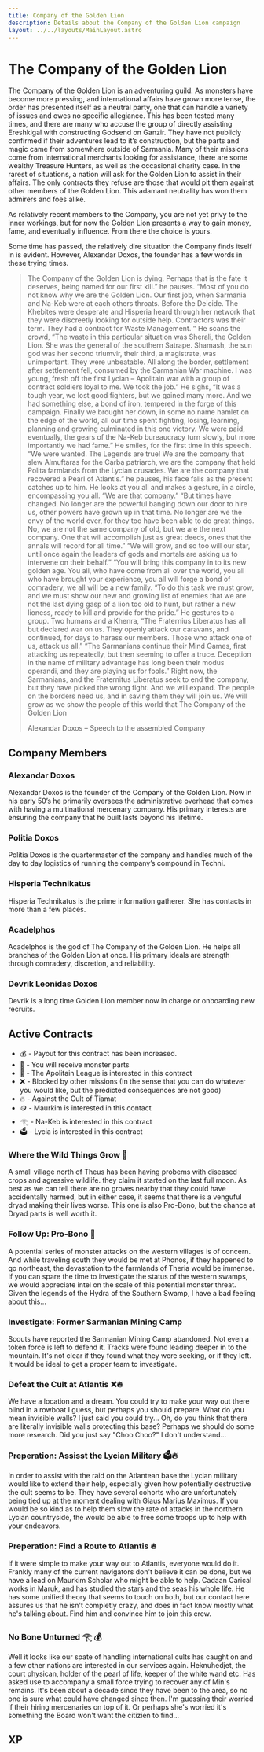 ```yaml
---
title: Company of the Golden Lion
description: Details about the Company of the Golden Lion campaign
layout: ../../layouts/MainLayout.astro
---
```

# The Company of the Golden Lion

The Company of the Golden Lion is an adventuring guild. As monsters have become more pressing, and international affairs have grown more tense, the order has presented itself as a neutral party, one that can handle a variety of issues and owes no specific allegiance. This has been tested many times, and there are many who accuse the group of directly assisting Ereshkigal with constructing Godsend on Ganzir. They have not publicly confirmed if their adventures lead to it’s construction, but the parts and magic came from somewhere outside of Sarmania. Many of their missions come from international merchants looking for assistance, there are some wealthy Treasure Hunters, as well as the occasional charity case. In the rarest of situations, a nation will ask for the Golden Lion to assist in their affairs. The only contracts they refuse are those that would pit them against other members of the Golden Lion. This adamant neutrality has won them admirers and foes alike.

As relatively recent members to the Company, you are not yet privy to the inner workings, but for now the Golden Lion presents a way to gain money, fame, and eventually influence. From there the choice is yours.

Some time has passed, the relatively dire situation the Company finds itself in is evident. However, Alexandar Doxos, the founder has a few words in these trying times.

> The Company of the Golden Lion is dying. Perhaps that is the fate it deserves, being named for our first kill.” he pauses. “Most of you do not know why we are the Golden Lion. Our first job, when Sarmania and Na-Keb were at each others throats. Before the Deicide. The Khebites were desperate and Hisperia heard through her network that they were discreetly looking for outside help. Contractors was their term.
> They had a contract for Waste Management. ” He scans the crowd, “The waste in this particular situation was Sherali, the Golden Lion. She was the general of the southern Satrape. Shamash, the sun god was her second triumvir, their third, a magistrate, was unimportant. They were unbeatable. All along the border, settlement after settlement fell, consumed by the Sarmanian War machine. I was young, fresh off the first Lycian – Apolitain war with a group of contract soldiers loyal to me. We took the job.”
> He sighs, “It was a tough year, we lost good fighters, but we gained many more. And we had something else, a bond of iron, tempered in the forge of this campaign. Finally we brought her down, in some no name hamlet on the edge of the world, all our time spent fighting, losing, learning, planning and growing culminated in this one victory. We were paid, eventually, the gears of the Na-Keb bureaucracy turn slowly, but more importantly we had fame.”
> He smiles, for the first time in this speech. “We were wanted. The Legends are true! We are the company that slew Almuftaras for the Carba patriarch, we are the company that held Polita farmlands from the Lycian crusades. We are the company that recovered a Pearl of Atlantis.” he pauses, his face falls as the present catches up to him. He looks at you all and makes a gesture, in a circle, encompassing you all. “We are that company.”
> “But times have changed. No longer are the powerful banging down our door to hire us, other powers have grown up in that time. No longer are we the envy of the world over, for they too have been able to do great things. No, we are not the same company of old, but we are the next company. One that will accomplish just as great deeds, ones that the annals will record for all time.” “We will grow, and so too will our star, until once again the leaders of gods and mortals are asking us to intervene on their behalf.”
> “You will bring this company in to its new golden age. You all, who have come from all over the world, you all who have brought your experience, you all will forge a bond of comradery, we all will be a new family. “To do this task we must grow, and we must show our new and growing list of enemies that we are not the last dying gasp of a lion too old to hunt, but rather a new lioness, ready to kill and provide for the pride.”
> He gestures to a group. Two humans and a Khenra, “The Fraternius Liberatus has all but declared war on us. They openly attack our caravans, and continued, for days to harass our members. Those who attack one of us, attack us all.”
> “The Sarmanians continue their Mind Games, first attacking us repeatedly, but then seeming to offer a truce. Deception in the name of military advantage has long been their modus operandi, and they are playing us for fools.” Right now, the Sarmanians, and the Fraternitus Liberatus seek to end the company, but they have picked the wrong fight. And we will expand. The people on the borders need us, and in saving them they will join us. We will grow as we show the people of this world that The Company of the Golden Lion
> 
> Alexandar Doxos – Speech to the assembled Company

## Company Members

### Alexandar Doxos
Alexandar Doxos is the founder of the Company of the Golden Lion. Now in his early 50’s he primarily oversees the administrative overhead that comes with having a multinational mercenary company. His primary interests are ensuring the company that he built lasts beyond his lifetime.
### Politia Doxos 
Politia Doxos is the quartermaster of the company and handles much of the day to day logistics of running the company’s compound in Techni.


### Hisperia Technikatus
Hisperia Technikatus is the prime information gatherer. She has contacts in more than a few places.

### Acadelphos
Acadelphos is the god of The Company of the Golden Lion. He helps all branches of the Golden Lion at once. His primary ideals are strength through comradery, discretion, and reliability.

### Devrik Leonidas Doxos
Devrik is a long time Golden Lion member now in charge or onboarding new recruits.

## Active Contracts

- 💰 - Payout for this contract has been increased.
- 👹 - You will receive monster parts
- 🏺 - The Apolitain League is interested in this contract
- ❌ - Blocked by other missions (In the sense that you can do whatever you would like, but the predicted consequences are not good)
- 🔥 - Against the Cult of Tiamat
- 🪙 - Maurkim is interested in this contact
- 𓂀 - Na-Keb is interested in this contract
- 🗳️ - Lycia is interested in this contract


### Where the Wild Things Grow 👹
A small village north of Theus has been having probems with diseased crops and agressive wildlife. they claim it started on the last full moon. As best as we can tell there are no groves nearby that they could have accidentally harmed, but in either case, it seems that there is a venguful dryad making their lives worse. This one is also Pro-Bono, but the chance at Dryad parts is well worth it.

### Follow Up: Pro-Bono 👹
A potential series of monster attacks on the western villages is of concern. And while traveling south they would be met at Phonos, if they happened to go northeast, the devastation to the farmlands of Theria would be immense. If you can spare the time to investigate the status of the western swamps, we would appreciate intel on the scale of this potential monster threat. Given the legends of the Hydra of the Southern Swamp, I have a bad feeling about this...

### Investigate: Former Sarmanian Mining Camp
Scouts have reported the Sarmanian Mining Camp abandoned. Not even a token force is left to defend it. Tracks were found leading deeper in to the mountain. It's not clear if they found what they were seeking, or if they left. It would be ideal to get a proper team to investigate.

### Defeat the Cult at Atlantis ❌🔥
We have a location and a dream. You could try to make your way out there blind in a rowboat I guess, but perhaps you should prepare. What do you mean invisible walls? I just said you could try... Oh, do you think that there are literally invisible walls protecting this base? Perhaps we should do some more research. Did you just say "Choo Choo?" I don't understand... 

### Preperation: Assisst the Lycian Military 🗳️🔥
In order to assist with the raid on the Atlantean base the Lycian military would like to extend their help, especially given how potentially destructive the cult seems to be. They have several cohorts who are unfortunately being tied up at the moment dealing with Giaus Marius Maximus. If you would be so kind as to help them slow the rate of attacks in the northern Lycian countryside, the would be able to free some troops up to help with your endeavors.

### Preperation: Find a Route to Atlantis 🔥
If it were simple to make your way out to Atlantis, everyone would do it. Frankly many of the current navigators don't believe it can be done, but we have a lead on Maurkim Scholar who might be able to help. Cadaan Carical works in Maruk, and has studied the stars and the seas his whole life. He has some unified theory that seems to touch on both, but our contact here assures us that he isn't completly crazy, and does in fact know mostly what he's talking about. Find him and convince him to join this crew.

### No Bone Unturned 𓂀 💰
Well it looks like our spate of handling international cults has caught on and a few other nations are interested in our services again. Heknuhedjet, the court physican, holder of the pearl of life, keeper of the white wand etc. Has asked use to accompany a small force trying to recover any of Min's remains. It's been about a decade since they have been to the area, so no one is sure what could have changed since then. I'm guessing their worried if their hiring mercenaries on top of it. Or perhaps she's worried it's something the Board won't want the citizien to find...

## XP
